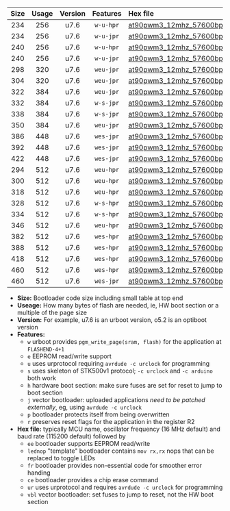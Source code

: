 |Size|Usage|Version|Features|Hex file|
|:-:|:-:|:-:|:-:|:--|
|234|256|u7.6|`w-u-hpr`|[at90pwm3_12mhz_57600bps_ur.hex](https://raw.githubusercontent.com/stefanrueger/urboot/main//at90pwm3_12mhz_57600bps_ur.hex)|
|234|256|u7.6|`w-u-jpr`|[at90pwm3_12mhz_57600bps_ur_vbl.hex](https://raw.githubusercontent.com/stefanrueger/urboot/main//at90pwm3_12mhz_57600bps_ur_vbl.hex)|
|240|256|u7.6|`w-u-hpr`|[at90pwm3_12mhz_57600bps_lednop_ur.hex](https://raw.githubusercontent.com/stefanrueger/urboot/main//at90pwm3_12mhz_57600bps_lednop_ur.hex)|
|240|256|u7.6|`w-u-jpr`|[at90pwm3_12mhz_57600bps_lednop_ur_vbl.hex](https://raw.githubusercontent.com/stefanrueger/urboot/main//at90pwm3_12mhz_57600bps_lednop_ur_vbl.hex)|
|298|320|u7.6|`weu-jpr`|[at90pwm3_12mhz_57600bps_ee_ur_vbl.hex](https://raw.githubusercontent.com/stefanrueger/urboot/main//at90pwm3_12mhz_57600bps_ee_ur_vbl.hex)|
|304|320|u7.6|`weu-jpr`|[at90pwm3_12mhz_57600bps_ee_lednop_ur_vbl.hex](https://raw.githubusercontent.com/stefanrueger/urboot/main//at90pwm3_12mhz_57600bps_ee_lednop_ur_vbl.hex)|
|322|384|u7.6|`weu-jpr`|[at90pwm3_12mhz_57600bps_ee_lednop_fr_ur_vbl.hex](https://raw.githubusercontent.com/stefanrueger/urboot/main//at90pwm3_12mhz_57600bps_ee_lednop_fr_ur_vbl.hex)|
|332|384|u7.6|`w-s-jpr`|[at90pwm3_12mhz_57600bps_vbl.hex](https://raw.githubusercontent.com/stefanrueger/urboot/main//at90pwm3_12mhz_57600bps_vbl.hex)|
|338|384|u7.6|`w-s-jpr`|[at90pwm3_12mhz_57600bps_lednop_vbl.hex](https://raw.githubusercontent.com/stefanrueger/urboot/main//at90pwm3_12mhz_57600bps_lednop_vbl.hex)|
|350|384|u7.6|`weu-jpr`|[at90pwm3_12mhz_57600bps_ee_lednop_fr_ce_ur_vbl.hex](https://raw.githubusercontent.com/stefanrueger/urboot/main//at90pwm3_12mhz_57600bps_ee_lednop_fr_ce_ur_vbl.hex)|
|386|448|u7.6|`wes-jpr`|[at90pwm3_12mhz_57600bps_ee_vbl.hex](https://raw.githubusercontent.com/stefanrueger/urboot/main//at90pwm3_12mhz_57600bps_ee_vbl.hex)|
|392|448|u7.6|`wes-jpr`|[at90pwm3_12mhz_57600bps_ee_lednop_vbl.hex](https://raw.githubusercontent.com/stefanrueger/urboot/main//at90pwm3_12mhz_57600bps_ee_lednop_vbl.hex)|
|422|448|u7.6|`wes-jpr`|[at90pwm3_12mhz_57600bps_ee_lednop_fr_vbl.hex](https://raw.githubusercontent.com/stefanrueger/urboot/main//at90pwm3_12mhz_57600bps_ee_lednop_fr_vbl.hex)|
|294|512|u7.6|`weu-hpr`|[at90pwm3_12mhz_57600bps_ee_ur.hex](https://raw.githubusercontent.com/stefanrueger/urboot/main//at90pwm3_12mhz_57600bps_ee_ur.hex)|
|300|512|u7.6|`weu-hpr`|[at90pwm3_12mhz_57600bps_ee_lednop_ur.hex](https://raw.githubusercontent.com/stefanrueger/urboot/main//at90pwm3_12mhz_57600bps_ee_lednop_ur.hex)|
|318|512|u7.6|`weu-hpr`|[at90pwm3_12mhz_57600bps_ee_lednop_fr_ur.hex](https://raw.githubusercontent.com/stefanrueger/urboot/main//at90pwm3_12mhz_57600bps_ee_lednop_fr_ur.hex)|
|328|512|u7.6|`w-s-hpr`|[at90pwm3_12mhz_57600bps.hex](https://raw.githubusercontent.com/stefanrueger/urboot/main//at90pwm3_12mhz_57600bps.hex)|
|334|512|u7.6|`w-s-hpr`|[at90pwm3_12mhz_57600bps_lednop.hex](https://raw.githubusercontent.com/stefanrueger/urboot/main//at90pwm3_12mhz_57600bps_lednop.hex)|
|346|512|u7.6|`weu-hpr`|[at90pwm3_12mhz_57600bps_ee_lednop_fr_ce_ur.hex](https://raw.githubusercontent.com/stefanrueger/urboot/main//at90pwm3_12mhz_57600bps_ee_lednop_fr_ce_ur.hex)|
|382|512|u7.6|`wes-hpr`|[at90pwm3_12mhz_57600bps_ee.hex](https://raw.githubusercontent.com/stefanrueger/urboot/main//at90pwm3_12mhz_57600bps_ee.hex)|
|388|512|u7.6|`wes-hpr`|[at90pwm3_12mhz_57600bps_ee_lednop.hex](https://raw.githubusercontent.com/stefanrueger/urboot/main//at90pwm3_12mhz_57600bps_ee_lednop.hex)|
|418|512|u7.6|`wes-hpr`|[at90pwm3_12mhz_57600bps_ee_lednop_fr.hex](https://raw.githubusercontent.com/stefanrueger/urboot/main//at90pwm3_12mhz_57600bps_ee_lednop_fr.hex)|
|460|512|u7.6|`wes-hpr`|[at90pwm3_12mhz_57600bps_ee_lednop_fr_ce.hex](https://raw.githubusercontent.com/stefanrueger/urboot/main//at90pwm3_12mhz_57600bps_ee_lednop_fr_ce.hex)|
|460|512|u7.6|`wes-jpr`|[at90pwm3_12mhz_57600bps_ee_lednop_fr_ce_vbl.hex](https://raw.githubusercontent.com/stefanrueger/urboot/main//at90pwm3_12mhz_57600bps_ee_lednop_fr_ce_vbl.hex)|

- **Size:** Bootloader code size including small table at top end
- **Useage:** How many bytes of flash are needed, ie, HW boot section or a multiple of the page size
- **Version:** For example, u7.6 is an urboot version, o5.2 is an optiboot version
- **Features:**
  + `w` urboot provides `pgm_write_page(sram, flash)` for the application at `FLASHEND-4+1`
  + `e` EEPROM read/write support
  + `u` uses urprotocol requiring `avrdude -c urclock` for programming
  + `s` uses skeleton of STK500v1 protocol; `-c urclock` and `-c arduino` both work
  + `h` hardware boot section: make sure fuses are set for reset to jump to boot section
  + `j` vector bootloader: uploaded applications *need to be patched externally*, eg, using `avrdude -c urclock`
  + `p` bootloader protects itself from being overwritten
  + `r` preserves reset flags for the application in the register R2
- **Hex file:** typically MCU name, oscillator frequency (16 MHz default) and baud rate (115200 default) followed by
  + `ee` bootloader supports EEPROM read/write
  + `lednop` "template" bootloader contains `mov rx,rx` nops that can be replaced to toggle LEDs
  + `fr` bootloader provides non-essential code for smoother error handing
  + `ce` bootloader provides a chip erase command
  + `ur` uses urprotocol and requires `avrdude -c urclock` for programming
  + `vbl` vector bootloader: set fuses to jump to reset, not the HW boot section
